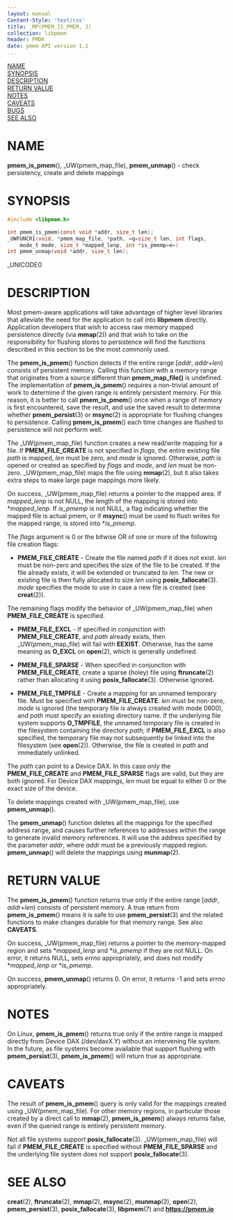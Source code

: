 ```yaml
---
layout: manual
Content-Style: 'text/css'
title: _MP(PMEM_IS_PMEM, 3)
collection: libpmem
header: PMDK
date: pmem API version 1.1
...
```


[comment]: <> (SPDX-License-Identifier: BSD-3-Clause)
[comment]: <> (Copyright 2017-2019, Intel Corporation)

[comment]: <> (pmem_is_pmem.3 -- man page for libpmem persistence and mapping functions)

[NAME](#name)<br />
[SYNOPSIS](#synopsis)<br />
[DESCRIPTION](#description)<br />
[RETURN VALUE](#return-value)<br />
[NOTES](#notes)<br />
[CAVEATS](#caveats)<br />
[BUGS](#bugs)<br />
[SEE ALSO](#see-also)<br />

# NAME #

**pmem_is_pmem**(), _UW(pmem_map_file),
**pmem_unmap**() - check persistency, create and delete mappings

# SYNOPSIS #

```c
#include <libpmem.h>

int pmem_is_pmem(const void *addr, size_t len);
_UWFUNCR1(void, *pmem_map_file, *path, =q=size_t len, int flags,
	mode_t mode, size_t *mapped_lenp, int *is_pmemp=e=)
int pmem_unmap(void *addr, size_t len);
```

_UNICODE()

# DESCRIPTION #

Most pmem-aware applications will take advantage of higher level
libraries that alleviate the need for the application to call into **libpmem**
directly. Application developers that wish to access raw memory mapped
persistence directly (via **mmap**(2)) and that wish to take on the
responsibility for flushing stores to persistence will find the
functions described in this section to be the most commonly used.

The **pmem_is_pmem**() function detects if the entire range
\[*addr*, *addr*+*len*) consists of persistent memory. Calling this function
with a memory range that originates from a source different than
**pmem_map_file()** is undefined. The implementation of **pmem_is_pmem**()
requires a non-trivial amount of work to determine if the given range is
entirely persistent memory. For this reason, it is better to call
**pmem_is_pmem**() once when a range of memory is first encountered,
save the result, and use the saved result to determine whether
**pmem_persist**(3) or **msync**(2) is appropriate for flushing changes to
persistence. Calling **pmem_is_pmem**() each time changes are flushed to
persistence will not perform well.

The _UW(pmem_map_file) function creates a new read/write mapping for a
file. If **PMEM_FILE_CREATE** is not specified in *flags*, the entire existing
file *path* is mapped, *len* must be zero, and *mode* is ignored. Otherwise,
*path* is opened or created as specified by *flags* and *mode*, and *len*
must be non-zero. _UW(pmem_map_file) maps the file using **mmap**(2), but it
also takes extra steps to make large page mappings more likely.

On success, _UW(pmem_map_file) returns a pointer to the mapped area. If
*mapped_lenp* is not NULL, the length of the mapping is stored into
\**mapped_lenp*. If *is_pmemp* is not NULL, a flag indicating whether the
mapped file is actual pmem, or if **msync**() must be used to flush writes
for the mapped range, is stored into \**is_pmemp*.

The *flags* argument is 0 or the bitwise OR of one or more of the
following file creation flags:

+ **PMEM_FILE_CREATE** - Create the file named *path* if it does not exist.
  *len* must be non-zero and specifies the size of the file to be created.
  If the file already exists, it will be extended or truncated to *len.*
  The new or existing file is then fully allocated to size *len* using
  **posix_fallocate**(3).
  *mode* specifies the mode to use in case a new file is created (see
  **creat**(2)).

The remaining flags modify the behavior of _UW(pmem_map_file) when
**PMEM_FILE_CREATE** is specified.

+ **PMEM_FILE_EXCL** - If specified in conjunction with **PMEM_FILE_CREATE**,
  and *path* already exists, then _UW(pmem_map_file) will fail with **EEXIST**.
  Otherwise, has the same meaning as **O_EXCL** on **open**(2), which is
  generally undefined.

+ **PMEM_FILE_SPARSE** - When specified in conjunction with
  **PMEM_FILE_CREATE**, create a sparse (holey) file using **ftruncate**(2)
  rather than allocating it using **posix_fallocate**(3). Otherwise ignored.

+ **PMEM_FILE_TMPFILE** - Create a mapping for an unnamed temporary file.
  Must be specified with **PMEM_FILE_CREATE**. *len* must be non-zero,
  *mode* is ignored (the temporary file is always created with mode 0600),
  and *path* must specify an existing directory name. If the underlying file
  system supports **O_TMPFILE**, the unnamed temporary file is created in
  the filesystem containing the directory *path*; if **PMEM_FILE_EXCL**
  is also specified, the temporary file may not subsequently be linked into
  the filesystem (see **open**(2)).
  Otherwise, the file is created in *path* and immediately unlinked.

The *path* can point to a Device DAX. In this case only the
**PMEM_FILE_CREATE** and **PMEM_FILE_SPARSE** flags are valid, but they are
both ignored. For Device DAX mappings, *len* must be equal to
either 0 or the exact size of the device.

To delete mappings created with _UW(pmem_map_file), use **pmem_unmap**().

The **pmem_unmap**() function deletes all the mappings for the
specified address range, and causes further references to addresses
within the range to generate invalid memory references. It will use the
address specified by the parameter *addr*, where *addr* must be a
previously mapped region. **pmem_unmap**() will delete the mappings
using **munmap**(2).

# RETURN VALUE #

The **pmem_is_pmem**() function returns true only if the entire range
\[*addr*, *addr*+*len*) consists of persistent memory. A true return
from **pmem_is_pmem**() means it is safe to use **pmem_persist**(3)
and the related functions to make changes durable for that memory
range. See also **CAVEATS**.

On success, _UW(pmem_map_file) returns a pointer to the memory-mapped region
and sets \**mapped_lenp* and \**is_pmemp* if they are not NULL.
On error, it returns NULL, sets *errno* appropriately, and does not modify
\**mapped_lenp* or \**is_pmemp*.

On success, **pmem_unmap**() returns 0. On error, it returns -1 and sets
*errno* appropriately.

# NOTES #

On Linux, **pmem_is_pmem**() returns true only if the entire range
is mapped directly from Device DAX (/dev/daxX.Y) without an intervening
file system.  In the future, as file systems become available that support
flushing with **pmem_persist**(3), **pmem_is_pmem**() will return true
as appropriate.

# CAVEATS #

The result of **pmem_is_pmem**() query is only valid for the mappings
created using _UW(pmem_map_file). For other memory regions, in particular
those created by a direct call to **mmap**(2), **pmem_is_pmem**() always
returns false, even if the queried range is entirely persistent memory.

Not all file systems support **posix_fallocate**(3). _UW(pmem_map_file) will
fail if **PMEM_FILE_CREATE** is specified without **PMEM_FILE_SPARSE** and
the underlying file system does not support **posix_fallocate**(3).

# SEE ALSO #

**creat**(2), **ftruncate**(2), **mmap**(2),  **msync**(2), **munmap**(2),
**open**(2), **pmem_persist**(3),
**posix_fallocate**(3), **libpmem**(7) and **<https://pmem.io>**

